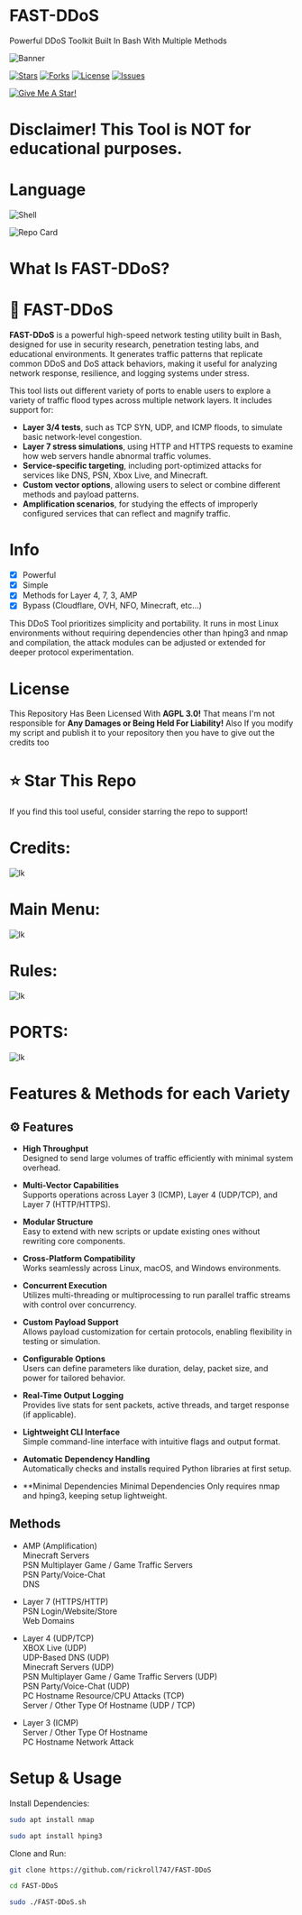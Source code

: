 # FAST-DDoS
Powerful DDoS Toolkit Built In Bash With Multiple Methods

![Banner](https://capsule-render.vercel.app/api?type=waving&height=235&color=gradient&text=FAST-DDoS&fontAlign=70&fontAlignY=45)

<a href="https://github.com/rickroll747/FAST-DDoS"><img alt="Stars" src="https://img.shields.io/github/stars/rickroll747/FAST-DDoS?style=for-the-badge&color=yellow"></a>
<a href="https://github.com/rickroll747/FAST-DDoS"><img alt="Forks" src="https://img.shields.io/github/forks/rickroll747/FAST-DDoS?style=for-the-badge&color=orange"></a>
<a href="https://github.com/rickroll747/FAST-DDoS/blob/main/LICENSE"><img alt="License" src="https://img.shields.io/github/license/rickroll747/FAST-DDoS?style=for-the-badge&color=red"></a>
<a href="https://github.com/rickroll747/FAST-DDoS/issues"><img alt="Issues" src="https://img.shields.io/github/issues/rickroll747/FAST-DDoS?style=for-the-badge&color=green"></a>

<a href="#"><img alt="Give Me A Star!" src="https://img.shields.io/badge/Give_Me-A_Star!-blue"></a>
# Disclaimer! This Tool is NOT for educational purposes.
# Language
![Shell](https://img.shields.io/badge/Shell-%23121011.svg?style=for-the-badge&logo=gnu-bash&logoColor=white)

![Repo Card](https://github-readme-stats.vercel.app/api/pin?username=rickroll747-IN&repo=FAST-DDoS&title_color=fff&icon_color=f9f9f9&text_color=9f9f9f&bg_color=151515)
# What Is FAST-DDoS?
# 🚀 FAST-DDoS

**FAST-DDoS** is a powerful high-speed network testing utility built in Bash, designed for use in security research, penetration testing labs, and educational environments. It generates traffic patterns that replicate common DDoS and DoS attack behaviors, making it useful for analyzing network response, resilience, and logging systems under stress.

This tool lists out different variety of ports to enable users to explore a variety of traffic flood types across multiple network layers. It includes support for:

- **Layer 3/4 tests**, such as TCP SYN, UDP, and ICMP floods, to simulate basic network-level congestion.
- **Layer 7 stress simulations**, using HTTP and HTTPS requests to examine how web servers handle abnormal traffic volumes.
- **Service-specific targeting**, including port-optimized attacks for services like DNS, PSN, Xbox Live, and Minecraft.
- **Custom vector options**, allowing users to select or combine different methods and payload patterns.
- **Amplification scenarios**, for studying the effects of improperly configured services that can reflect and magnify traffic.

# Info
- [x] Powerful
- [x] Simple
- [x] Methods for Layer 4, 7, 3, AMP
- [x] Bypass (Cloudflare, OVH, NFO, Minecraft, etc...)  

This DDoS Tool prioritizes simplicity and portability. It runs in most Linux environments without requiring dependencies other than hping3 and nmap and compilation, the attack modules can be adjusted or extended for deeper protocol experimentation.
# License
This Repository Has Been Licensed With **AGPL 3.0!**
That means I'm not responsible for **Any Damages or Being Held For Liability!**
Also If you modify my script and publish it to your repository then you have to give out the credits too

# ⭐ Star This Repo
If you find this tool useful, consider starring the repo to support!

# Credits:
![lk](https://github.com/rickroll747/FAST-DDoS/blob/master/Screenshots/Credits.png?raw=true)
# Main Menu:
![lk](https://github.com/rickroll747/FAST-DDoS/blob/master/Screenshots/Main%20Menu.png?raw=true)
# Rules:
![lk](https://github.com/rickroll747/FAST-DDoS/blob/master/Screenshots/Rules.png?raw=true)
# PORTS:
![lk](https://github.com/rickroll747/FAST-DDoS/blob/master/Screenshots/Ports.png?raw=true)

# Features & Methods for each Variety
## ⚙️ Features

- **High Throughput**  
  Designed to send large volumes of traffic efficiently with minimal system overhead.

- **Multi-Vector Capabilities**  
  Supports operations across Layer 3 (ICMP), Layer 4 (UDP/TCP), and Layer 7 (HTTP/HTTPS).

- **Modular Structure**  
  Easy to extend with new scripts or update existing ones without rewriting core components.

- **Cross-Platform Compatibility**  
  Works seamlessly across Linux, macOS, and Windows environments.

- **Concurrent Execution**  
  Utilizes multi-threading or multiprocessing to run parallel traffic streams with control over concurrency.

- **Custom Payload Support**  
  Allows payload customization for certain protocols, enabling flexibility in testing or simulation.

- **Configurable Options**  
  Users can define parameters like duration, delay, packet size, and power for tailored behavior.

- **Real-Time Output Logging**  
  Provides live stats for sent packets, active threads, and target response (if applicable).

- **Lightweight CLI Interface**  
  Simple command-line interface with intuitive flags and output format.

- **Automatic Dependency Handling**  
  Automatically checks and installs required Python libraries at first setup.
- **Minimal Dependencies
  Minimal Dependencies
Only requires nmap and hping3, keeping setup lightweight.

## Methods
* AMP (Amplification)<br>
  Minecraft Servers<br>
  PSN Multiplayer Game / Game Traffic Servers<br>
  PSN Party/Voice-Chat<br>
  DNS

* Layer 7 (HTTPS/HTTP)<br>
  PSN Login/Website/Store<br>
  Web Domains

* Layer 4 (UDP/TCP)<br>
  XBOX Live (UDP)<br>
  UDP-Based DNS (UDP)<br>
  Minecraft Servers (UDP)<br>
  PSN Multiplayer Game / Game Traffic Servers (UDP)<br>
  PSN Party/Voice-Chat (UDP)<br>
  PC Hostname Resource/CPU Attacks (TCP)<br>
  Server / Other Type Of Hostname (UDP / TCP)

* Layer 3 (ICMP)<br>
  Server / Other Type Of Hostname<br>
  PC Hostname Network Attack

# ️Setup & Usage
Install Dependencies:
```bash
sudo apt install nmap
```
```bash
sudo apt install hping3
```
Clone and Run:
```bash
git clone https://github.com/rickroll747/FAST-DDoS
```
```bash
cd FAST-DDoS
```
```bash
sudo ./FAST-DDoS.sh
```
